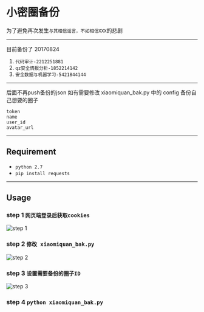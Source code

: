 # 小密圈备份

为了避免再次发生`与其相信谣言，不如相信XXX`的悲剧

---

目前备份了 	20170824
1. `代码审计-2212251881`
2. `qz安全情报分析-1852214142`
3. `安全数据与机器学习-5421844144`

---

后面不再push备份的json
如有需要修改 xiaomiquan_bak.py 中的 config 备份自己想要的圈子

```
token
name
user_id
avatar_url
```

--- 

## Requirement

* `python 2.7`
* `pip install requests`

--- 

## Usage

### step 1 `网页端登录后获取cookies`
![step 1](img/setp1.png)

### step 2 `修改 xiaomiquan_bak.py`
![step 2](img/setp2.png)

### step 3 `设置需要备份的圈子ID`
![step 3](img/setp3.png)

### step 4 `python xiaomiquan_bak.py`